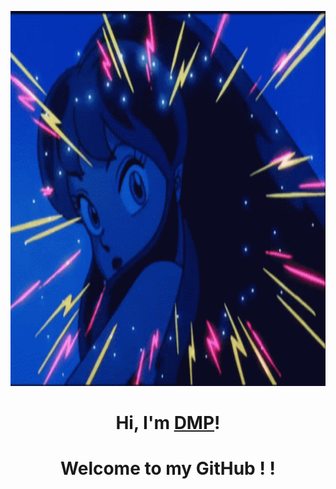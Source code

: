 
<p align="center">
 
  <a href="https://user-images.githubusercontent.com/107687577/226801966-d6e476d3-569d-4b53-b052-4be67151443a.gif">
   <img src="anime-retro.gif" width="800" height="600" alt="lum"></a>
  
</p>

<h1 align="center">Hi, I'm <a href="https://velog.io/@dmp100">DMP</a>!</h1>
<h1 align="center">Welcome to my GitHub ! !</h1>













<!--
**dmp100/dmp100** is a ✨ _special_ ✨ repository because its `README.md` (this file) appears on your GitHub profile.

Here are some ideas to get you started:

- 🔭 I’m currently working on ...
- 🌱 I’m currently learning ...
- 👯 I’m looking to collaborate on ...
- 🤔 I’m looking for help with ...
- 💬 Ask me about ...
- 📫 How to reach me: ...
- 😄 Pronouns: ...
- ⚡ Fun fact: ...
-->

